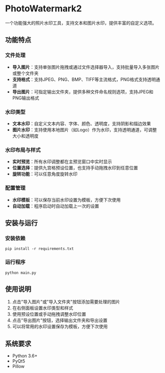 # PhotoWatermark2

一个功能强大的照片水印工具，支持文本和图片水印，提供丰富的自定义选项。

## 功能特点

### 文件处理
- **导入图片**：支持单张图片拖拽或通过文件选择器导入，支持批量导入多张图片或整个文件夹
- **支持格式**：支持JPEG、PNG、BMP、TIFF等主流格式，PNG格式支持透明通道
- **导出图片**：可指定输出文件夹，提供多种文件命名规则选项，支持JPEG和PNG输出格式

### 水印类型
- **文本水印**：自定义文本内容、字体、颜色、透明度，支持阴影和描边效果
- **图片水印**：支持使用本地图片（如Logo）作为水印，支持透明通道，可调整大小和透明度

### 水印布局与样式
- **实时预览**：所有水印调整都在主预览窗口中实时显示
- **位置选择**：提供九宫格预设位置，也支持手动拖拽水印到任意位置
- **旋转功能**：可以任意角度旋转水印

### 配置管理
- **水印模板**：可以保存当前水印设置为模板，方便下次使用
- **自动加载**：程序启动时自动加载上一次的设置

## 安装与运行

### 安装依赖
```
pip install -r requirements.txt
```

### 运行程序
```
python main.py
```

## 使用说明

1. 点击"导入图片"或"导入文件夹"按钮添加需要处理的图片
2. 在右侧面板设置水印类型和样式
3. 使用预设位置或手动拖拽调整水印位置
4. 点击"导出图片"按钮，选择输出文件夹和导出设置
5. 可以将常用的水印设置保存为模板，方便下次使用

## 系统要求

- Python 3.6+
- PyQt5
- Pillow
